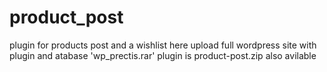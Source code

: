 # product_post
plugin for products post and a wishlist
here upload full wordpress site with plugin and atabase 'wp_prectis.rar'
plugin is product-post.zip also avilable
